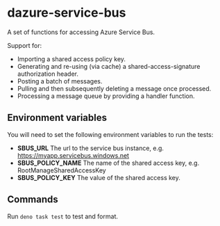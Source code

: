 # dazure-service-bus

A set of functions for accessing Azure Service Bus.

Support for:

- Importing a shared access policy key.
- Generating and re-using (via cache) a shared-access-signature authorization
  header.
- Posting a batch of messages.
- Pulling and then subsequently deleting a message once processed.
- Processing a message queue by providing a handler function.

## Environment variables

You will need to set the following environment variables to run the tests:

- **SBUS_URL** The url to the service bus instance, e.g.
  https://myapp.servicebus.windows.net
- **SBUS_POLICY_NAME** The name of the shared access key, e.g.
  RootManageSharedAccessKey
- **SBUS_POLICY_KEY** The value of the shared access key.

## Commands

Run `deno task test` to test and format.
